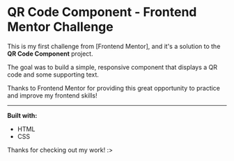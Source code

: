 # QR Code Component - Frontend Mentor Challenge

This is my first challenge from [Frontend Mentor], and it's a solution to the **QR Code Component** project.

The goal was to build a simple, responsive component that displays a QR code and some supporting text.

Thanks to Frontend Mentor for providing this great opportunity to practice and improve my frontend skills!

---

**Built with:**

- HTML
- CSS

Thanks for checking out my work! :>
